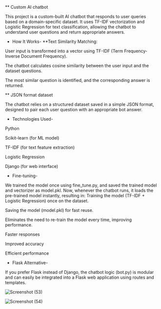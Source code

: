 ** Custom AI chatbot

This project is a custom-built AI chatbot that responds to user queries based on a domain-specific dataset. It uses TF-IDF vectorization and Logistic Regression for text classification, allowing the chatbot to understand user questions and return appropriate answers.

* How It Works-
**Text Similarity Matching:

User input is transformed into a vector using TF-IDF (Term Frequency-Inverse Document Frequency).

The chatbot calculates cosine similarity between the user input and the dataset questions.

The most similar question is identified, and the corresponding answer is returned.

** JSON format dataset

The chatbot relies on a structured dataset saved in a simple JSON format, designed to pair each user question with an appropriate bot answer. 

* Technologies Used-
  
Python

Scikit-learn (for ML model)

TF-IDF (for text feature extraction)

Logistic Regression

Django (for web interface)

* Fine-tuning-
  
We trained the model once using fine_tune.py, and saved the trained model and vectorizer as model.pkl. Now, whenever the chatbot runs, it loads the pre-trained model instantly, resulting in:
Training the model (TF-IDF + Logistic Regression) once on the dataset.

Saving the model (model.pkl) for fast reuse.

Eliminates the need to re-train the model every time, improving performance.

Faster responses

Improved accuracy

Efficient performance

* Flask Alternative-
  
If you prefer Flask instead of Django, the chatbot logic (bot.py) is modular and can easily be integrated into a Flask web application using routes and templates.



![Screenshot (53)](https://github.com/user-attachments/assets/e3040169-5e37-4ac4-80e4-29bb354ca50b)

![Screenshot (54)](https://github.com/user-attachments/assets/22c0fd62-2676-43ef-9b49-ff7ff5c18616)
